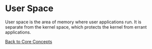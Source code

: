 
# User Space

User space is the area of memory where user applications run. It is separate from the kernel space, which protects the kernel from errant applications.

[Back to Core Concepts](./index.md)
